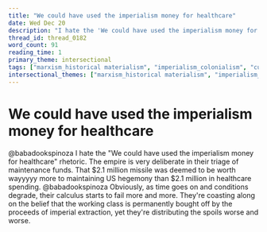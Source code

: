 ```yaml
---
title: "We could have used the imperialism money for healthcare"
date: Wed Dec 20
description: "I hate the 'We could have used the imperialism money for healthcare' rhetoric. The empire is very deliberate in their triage of maintenance funds."
thread_id: thread_0182
word_count: 91
reading_time: 1
primary_theme: intersectional
tags: ["marxism_historical materialism", "imperialism_colonialism", "cultural criticism", "covid_public health politics"]
intersectional_themes: ["marxism_historical materialism", "imperialism_colonialism", "cultural criticism", "covid_public health politics"]
---
```


# We could have used the imperialism money for healthcare

@babadookspinoza I hate the "We could have used the imperialism money for healthcare" rhetoric. The empire is very deliberate in their triage of maintenance funds. That $2.1 million missile was deemed to be worth wayyyyy more to maintaining US hegemony than $2.1 million in healthcare spending. @babadookspinoza Obviously, as time goes on and conditions degrade, their calculus starts to fail more and more. They're coasting along on the belief that the working class is permanently bought off by the proceeds of imperial extraction, yet they're distributing the spoils worse and worse.